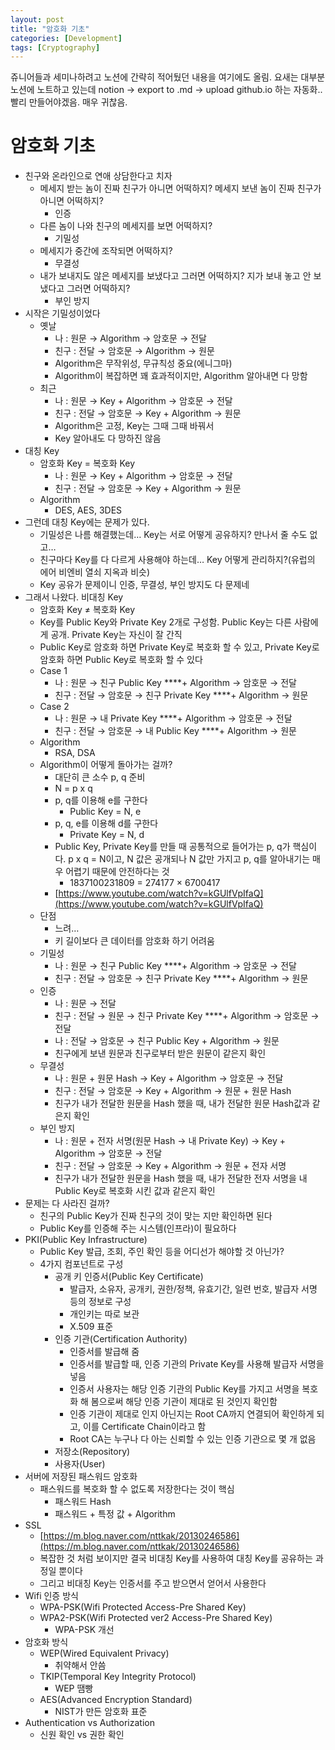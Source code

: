 ```yaml
---
layout: post
title: "암호화 기초"
categories: [Development]
tags: [Cryptography]
---
```


쥬니어들과 세미나하려고 노션에 간략히 적어뒀던 내용을 여기에도 올림. 요새는 대부분 노션에 노트하고 있는데 notion -> export to .md -> upload github.io 하는 자동화.. 빨리 만들어야겠음. 매우 귀찮음.

# 암호화 기초

- 친구와 온라인으로 연애 상담한다고 치자
    - 메세지 받는 놈이 진짜 친구가 아니면 어떡하지? 메세지 보낸 놈이 진짜 친구가 아니면 어떡하지?
        - 인증
    - 다른 놈이 나와 친구의 메세지를 보면 어떡하지?
        - 기밀성
    - 메세지가 중간에 조작되면 어떡하지?
        - 무결성
    - 내가 보내지도 않은 메세지를 보냈다고 그러면 어떡하지? 지가 보내 놓고 안 보냈다고 그러면 어떡하지?
        - 부인 방지
- 시작은 기밀성이었다
    - 옛날
        - 나 : 원문 → Algorithm → 암호문 → 전달
        - 친구 : 전달 → 암호문 → Algorithm → 원문
        - Algorithm은 무작위성, 무규칙성 중요(에니그마)
        - Algorithm이 복잡하면 꽤 효과적이지만, Algorithm 알아내면 다 망함
    - 최근
        - 나 : 원문 → Key + Algorithm → 암호문 → 전달
        - 친구 : 전달 → 암호문 → Key + Algorithm → 원문
        - Algorithm은 고정, Key는 그때 그때 바꿔서
        - Key 알아내도 다 망하진 않음
- 대칭 Key
    - 암호화 Key = 복호화 Key
        - 나 : 원문 → Key + Algorithm → 암호문 → 전달
        - 친구 : 전달 → 암호문 → Key + Algorithm → 원문
    - Algorithm
        - DES, AES, 3DES
- 그런데 대칭 Key에는 문제가 있다.
    - 기밀성은 나름 해결했는데… Key는 서로 어떻게 공유하지? 만나서 줄 수도 없고…
    - 친구마다 Key를 다 다르게 사용해야 하는데… Key 어떻게 관리하지?(유럽의 에어 비엔비 열쇠 지옥과 비슷)
    - Key 공유가 문제이니 인증, 무결성, 부인 방지도 다 문제네
- 그래서 나왔다. 비대칭 Key
    - 암호화 Key ≠ 복호화 Key
    - Key를 Public Key와 Private Key 2개로 구성함. Public Key는 다른 사람에게 공개. Private Key는 자신이 잘 간직
    - Public Key로 암호화 하면 Private Key로 복호화 할 수 있고, Private Key로 암호화 하면 Public Key로 복호화 할 수 있다
    - Case 1
        - 나 : 원문 → 친구 Public Key ****+ Algorithm → 암호문 → 전달
        - 친구 : 전달 → 암호문 → 친구 Private Key ****+ Algorithm → 원문
    - Case 2
        - 나 : 원문 → 내 Private Key ****+ Algorithm → 암호문 → 전달
        - 친구 : 전달 → 암호문 → 내 Public Key ****+ Algorithm → 원문
    - Algorithm
        - RSA, DSA
    - Algorithm이 어떻게 돌아가는 걸까?
        - 대단히 큰 소수 p, q 준비
        - N = p x q
        - p, q를 이용해 e를 구한다
            - Public Key = N, e
        - p, q, e를 이용해 d를 구한다
            - Private Key = N, d
        - Public Key, Private Key를 만들 때 공통적으로 들어가는 p, q가 핵심이다. p x q = N이고, N 값은 공개되나 N 값만 가지고 p, q를 알아내기는 매우 어렵기 때문에 안전하다는 것
            - 1837100231809 = 274177 × 6700417
        - [https://www.youtube.com/watch?v=kGUlfVpIfaQ](https://www.youtube.com/watch?v=kGUlfVpIfaQ)
    - 단점
        - 느려…
        - 키 길이보다 큰 데이터를 암호화 하기 어려움
    - 기밀성
        - 나 : 원문 → 친구 Public Key ****+ Algorithm → 암호문 → 전달
        - 친구 : 전달 → 암호문 → 친구 Private Key ****+ Algorithm → 원문
    - 인증
        - 나 : 원문 → 전달
        - 친구 : 전달 → 원문 → 친구 Private Key ****+ Algorithm → 암호문 → 전달
        - 나 : 전달 → 암호문 → 친구 Public Key + Algorithm → 원문
        - 친구에게 보낸 원문과 친구로부터 받은 원문이 같은지 확인
    - 무결성
        - 나 : 원문 + 원문 Hash → Key + Algorithm → 암호문 → 전달
        - 친구 : 전달 → 암호문 → Key + Algorithm → 원문 + 원문 Hash
        - 친구가 내가 전달한 원문을 Hash 했을 때, 내가 전달한 원문 Hash값과 같은지 확인
    - 부인 방지
        - 나 : 원문 + 전자 서명(원문 Hash → 내 Private Key) → Key + Algorithm → 암호문 → 전달
        - 친구 : 전달 → 암호문 → Key + Algorithm → 원문 + 전자 서명
        - 친구가 내가 전달한 원문을 Hash 했을 때, 내가 전달한 전자 서명을 내 Public Key로 복호화 시킨 값과 같은지 확인
- 문제는 다 사라진 걸까?
    - 친구의 Public Key가 진짜 친구의 것이 맞는 지만 확인하면 된다
    - Public Key를 인증해 주는 시스템(인프라)이 필요하다
- PKI(Public Key Infrastructure)
    - Public Key 발급, 조회, 주인 확인 등을 어디선가 해야할 것 아닌가?
    - 4가지 컴포넌트로 구성
        - 공개 키 인증서(Public Key Certificate)
            - 발급자, 소유자, 공개키, 권한/정책, 유효기간, 일련 번호, 발급자 서명 등의 정보로 구성
            - 개인키는 따로 보관
            - X.509 표준
        - 인증 기관(Certification Authority)
            - 인증서를 발급해 줌
            - 인증서를 발급할 때, 인증 기관의 Private Key를 사용해 발급자 서명을 넣음
            - 인증서 사용자는 해당 인증 기관의 Public Key를 가지고 서명을 복호화 해 봄으로써 해당 인증 기관이 제대로 된 것인지 확인함
            - 인증 기관이 제대로 인지 아닌지는 Root CA까지 연결되어 확인하게 되고, 이를 Certificate Chain이라고 함
            - Root CA는 누구나 다 아는 신뢰할 수 있는 인증 기관으로 몇 개 없음
        - 저장소(Repository)
        - 사용자(User)
- 서버에 저장된 패스워드 암호화
    - 패스워드를 복호화 할 수 없도록 저장한다는 것이 핵심
        - 패스워드 Hash
        - 패스워드 + 특정 값 + Algorithm
- SSL
    - [https://m.blog.naver.com/nttkak/20130246586](https://m.blog.naver.com/nttkak/20130246586)
    - 복잡한 것 처럼 보이지만 결국 비대칭 Key를 사용하여 대칭 Key를 공유하는 과정일 뿐이다
    - 그리고 비대칭 Key는 인증서를 주고 받으면서 얻어서 사용한다
- Wifi 인증 방식
    - WPA-PSK(Wifi Protected Access-Pre Shared Key)
    - WPA2-PSK(Wifi Protected ver2 Access-Pre Shared Key)
        - WPA-PSK 개선
- 암호화 방식
    - WEP(Wired Equivalent Privacy)
        - 취약해서 안씀
    - TKIP(Temporal Key Integrity Protocol)
        - WEP 땜빵
    - AES(Advanced Encryption Standard)
        - NIST가 만든 암호화 표준
- Authentication vs Authorization
    - 신원 확인 vs 권한 확인